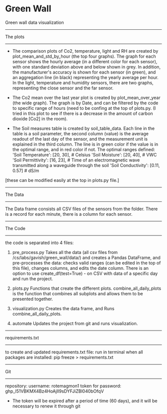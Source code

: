 # Green Wall
Green wall data visualization

*****************************
The plots
*****************************

* The comparison plots of Co2, temperature, light and RH are created by plot_mean_and_std_by_hour (the top four graphs).
The graph for each sensor shows the hourly average (in a different color for each sensor), 
with one standard deviation above and below shown in grey. 
In addition, the manufacturer's accuracy is shown for each sensor (in green),
and an aggregation line (in black) representing the yearly average per hour.
In the light, temperature and humidity sensors, there are two graphs, representing the close sensor and the far sensor.

* The Co2 mean over the last year plot is created by plot_mean_over_year (the wide graph).
The graph is by Date, and can be filtered by the code to specific range of hours (need to be confing at 
the top of plots.py.
(I tried in this plot to see if there is a decrease in the amount of carbon dioxide [Co2] in the room).

* The Soil measures table is created by soil_table_data.
Each line in the table is a soil parameter, the second column (value) is the average readout of the last day of the 
sensor, and the measurement unit is explained in the third column.
The line is in green color if the value is in the optimal range, and in red color if not.
The optimal ranges defined: 
 'Soil Temperature': [20, 30],  # Celsius
 'Soil Moisture': [20, 40],  # VWC
 'Soil Permittivity': [16, 23],  # Time of an electromagnetic wave transmitted along a waveguide through the soil
 'Soil Conductivity': [0.11, 0.57]  # dS/m

[these can be modified easily at the top in plots.py file.]

*****************************
The Data
*****************************

The Data frame consists all CSV files of the sensors from the folder.
There is a record for each minute, there is a column for each sensor.

*****************************
The Code
*****************************
the code is separated into 4 files:

1. pre_process.py 
Takes all the data (all csv files from /cs/labs/gavish/green_wall/data/) and creates a Pandas DataFrame,
and pre-processes the data: checks valid ranges (can be edited in the top of this file), changes columns, 
and edits the date column.
There is an option to use create_df(test=True) - on CSV with data of a specific day and run the project.

2. plots.py
Functions that create the different plots.
combine_all_daily_plots is the function that combines all subplots and allows them to be presented together.

3. visualization.py
Creates the data frame, and Runs combine_all_daily_plots.

4. automate
Updates the project from git and runs visualization.

*****************************
requirements.txt 
*****************************
to create and updated requirements.txt  file:
run in terminal when all packages are installed:
pip freeze > requirements.txt 

*****************************
Git
*****************************
repository: 
username: rotemagmon1
token for password: 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
* The token will be expired after a period of time (60 days), and it will be necessary to renew it through git